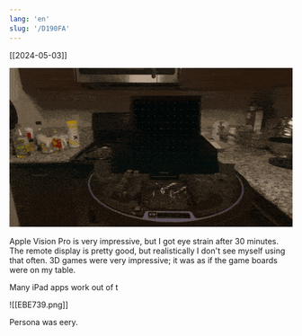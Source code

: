 ```yaml
---
lang: 'en'
slug: '/D190FA'
---
```


[[2024-05-03]]

![My kitchen has ballistic missiles!](../assets/FFD03B.gif)

Apple Vision Pro is very impressive, but I got eye strain after 30 minutes. The remote display is pretty good, but realistically I don't see myself using that often. 3D games were very impressive; it was as if the game boards were on my table.

Many iPad apps work out of t

![[EBE739.png]]

Persona was eery.
